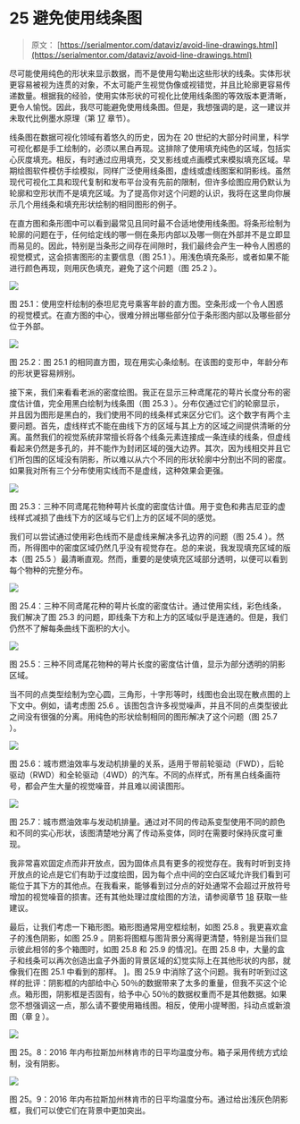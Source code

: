 # 25 避免使用线条图

> 原文： [https://serialmentor.com/dataviz/avoid-line-drawings.html](https://serialmentor.com/dataviz/avoid-line-drawings.html)

尽可能使用纯色的形状来显示数据，而不是使用勾勒出这些形状的线条。实体形状更容易被视为连贯的对象，不太可能产生视觉伪像或视错觉，并且比轮廓更容易传递数量。根据我的经验，使用实体形状的可视化比使用线条图的等效版本更清晰，更令人愉悦。因此，我尽可能避免使用线条图。但是，我想强调的是，这一建议并未取代比例墨水原理（第 [17](proportional-ink.html#proportional-ink) 章节）。

线条图在数据可视化领域有着悠久的历史，因为在 20 世纪的大部分时间里，科学可视化都是手工绘制的，必须以黑白再现。这排除了使用填充纯色的区域，包括实心灰度填充。相反，有时通过应用填充，交叉影线或点画模式来模拟填充区域。早期绘图软件模仿手绘模拟，同样广泛使用线条图，虚线或虚线图案和阴影线。虽然现代可视化工具和现代复制和发布平台没有先前的限制，但许多绘图应用仍默认为轮廓和空形状而不是填充区域。为了提高你对这个问题的认识，我将在这里向你展示几个用线条和填充形状绘制的相同图形的例子。

在直方图和条形图中可以看到最常见且同时最不合适地使用线条图。将条形绘制为轮廓的问题在于，任何给定线的哪一侧在条形内部以及哪一侧在外部并不是立即显而易见的。因此，特别是当条形之间存在间隙时，我们最终会产生一种令人困惑的视觉模式，这会损害图形的主要信息（图 25.1 ）。用浅色填充条形，或者如果不能进行颜色再现，则用灰色填充，避免了这个问题（图 25.2 ）。

![](img/17b6f699ca0b4e78011c2dc30e8a7936.jpg)

图 25.1：使用空杆绘制的泰坦尼克号乘客年龄的直方图。空条形成一个令人困惑的视觉模式。在直方图的中心，很难分辨出哪些部分位于条形图内部以及哪些部分位于外部。

![](img/3b467de96319f3a56a168f2c7c8ccd44.jpg)

图 25.2：图 25.1 的相同直方图，现在用实心条绘制。在该图的变形中，年龄分布的形状更容易辨别。

接下来，我们来看看老派的密度绘图。我正在显示三种鸢尾花的萼片长度分布的密度估计值，完全用黑白绘制为线条图（图 25.3 ）。分布仅通过它们的轮廓显示，并且因为图形是黑白的，我们使用不同的线条样式来区分它们。这个数字有两个主要问题。首先，虚线样式不能在曲线下方的区域与其上方的区域之间提供清晰的分离。虽然我们的视觉系统非常擅长将各个线条元素连接成一条连续的线条，但虚线看起来仍然是多孔的，并不能作为封闭区域的强大边界。其次，因为线相交并且它们所包围的区域没有阴影，所以难以从六个不同的形状轮廓中分割出不同的密度。如果我对所有三个分布使用实线而不是虚线，这种效果会更强。

![](img/134e5cf965824165228a2c3ccc72f065.jpg)

图 25.3：三种不同鸢尾花物种萼片长度的密度估计值。用于变色和弗吉尼亚的虚线样式减损了曲线下方的区域与它们上方的区域不同的感觉。

我们可以尝试通过使用彩色线而不是虚线来解决多孔边界的问题（图 25.4 ）。然而，所得图中的密度区域仍然几乎没有视觉存在。总的来说，我发现填充区域的版本（图 25.5 ）最清晰直观。然而，重要的是使填充区域部分透明，以便可以看到每个物种的完整分布。

![](img/b4deec32b0c9c55171bd79bd2f5c8f7a.jpg)

图 25.4：三种不同鸢尾花种的萼片长度的密度估计。通过使用实线，彩色线条，我们解决了图 25.3 的问题，即线条下方和上方的区域似乎是连通的。但是，我们仍然不了解每条曲线下面积的大小。

![](img/ab45885278251e0d91bb62bc3837f06a.jpg)

图 25.5：三种不同鸢尾花物种的萼片长度的密度估计值，显示为部分透明的阴影区域。

当不同的点类型绘制为空心圆，三角形，十字形等时，线图也会出现在散点图的上下文中。例如，请考虑图 25.6 。该图包含许多视觉噪声，并且不同的点类型彼此之间没有很强的分离。用纯色的形状绘制相同的图形解决了这个问题（图 25.7 ）。

![](img/019fa673b57ae753ae01038cb36619fc.jpg)

图 25.6：城市燃油效率与发动机排量的关系，适用于带前轮驱动（FWD），后轮驱动（RWD）和全轮驱动（4WD）的汽车。不同的点样式，所有黑白线条画符号，都会产生大量的视觉噪音，并且难以阅读图形。

![](img/a8f7e4e66b31a65552520c235ec7f26c.jpg)

图 25.7：城市燃油效率与发动机排量。通过对不同的传动系变型使用不同的颜色和不同的实心形状，该图清楚地分离了传动系变体，同时在需要时保持灰度可重现。

我非常喜欢固定点而非开放点，因为固体点具有更多的视觉存在。我有时听到支持开放点的论点是它们有助于过度绘图，因为每个点中间的空白区域允许我们看到可能位于其下方的其他点。在我看来，能够看到过分点的好处通常不会超过开放符号增加的视觉噪音的损害。还有其他处理过度绘图的方法，请参阅章节 [18](overlapping-points.html#overlapping-points) 获取一些建议。

最后，让我们考虑一下箱形图。箱形图通常用空框绘制，如图 25.8 。我更喜欢盒子的浅色阴影，如图 25.9 。阴影将图框与图背景分离得更清楚，特别是当我们显示彼此相邻的多个箱图时，如图 25.8 和 25.9 的情况]。在图 25.8 中，大量的盒子和线条可以再次创造出盒子外面的背景区域的幻觉实际上在其他形状的内部，就像我们在图 25.1 中看到的那样。 ]。图 25.9 中消除了这个问题。我有时听到过这样的批评：阴影框的内部给中心 50％的数据带来了太多的重量，但我不买这个论点。箱形图，阴影框是否固有，给予中心 50％的数据权重而不是其他数据。如果您不想强调这一点，那么请不要使用箱线图。相反，使用小提琴图，抖动点或新浪图（章 [9](boxplots-violins.html#boxplots-violins) ）。

![](img/987c9583224824d6b41744294cd4822d.jpg)

图 25。8：2016 年内布拉斯加州林肯市的日平均温度分布。箱子采用传统方式绘制，没有阴影。

![](img/f4dd1df0923014751d6d84817087e644.jpg)

图 25。9：2016 年内布拉斯加州林肯市的日平均温度分布。通过给出浅灰色阴影框，我们可以使它们在背景中更加突出。